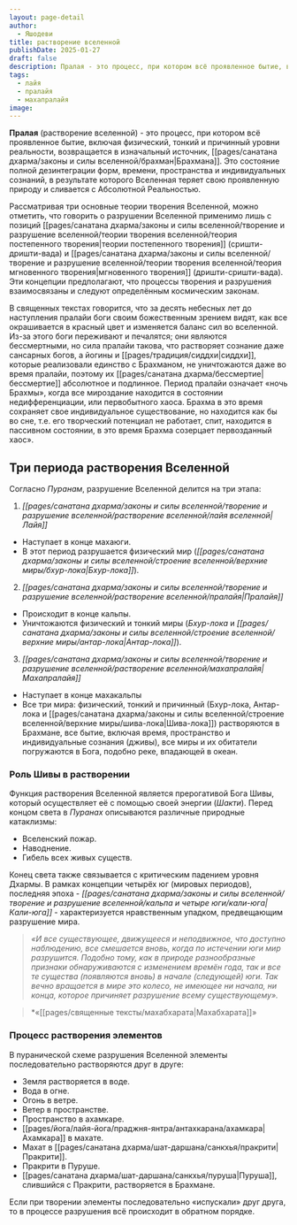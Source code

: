 ```yaml
---
layout: page-detail
author:
  - Яшодеви
title: растворение вселенной
publishDate: 2025-01-27
draft: false
description: Пралая - это процесс, при котором всё проявленное бытие, включая физический, тонкий и причинный уровни реальности, возвращается в изначальный источник, Брахмана.
tags:
  - лайя
  - пралайя
  - махапралайя
image:
---
```

**Пралая** (растворение вселенной) - это процесс, при котором всё проявленное бытие, включая физический, тонкий и причинный уровни реальности, возвращается в изначальный источник, [[pages/санатана дхарма/законы и силы вселенной/брахман|Брахмана]]. Это состояние полной дезинтеграции форм, времени, пространства и индивидуальных сознаний, в результате которого Вселенная теряет свою проявленную природу и сливается с Абсолютной Реальностью.

Рассматривая три основные теории творения Вселенной, можно отметить, что говорить о разрушении Вселенной применимо лишь с позиций [[pages/санатана дхарма/законы и силы вселенной/творение и разрушение вселенной/теории творения вселенной/теория постепенного творения|теории постепенного творения]] (сришти-дришти-вада) и [[pages/санатана дхарма/законы и силы вселенной/творение и разрушение вселенной/теории творения вселенной/теория мгновенного творения|мгновенного творения]] (дришти-сришти-вада). Эти концепции предполагают, что процессы творения и разрушения взаимосвязаны и следуют определённым космическим законам.

 В священных текстах говорится, что за десять небесных лет до наступления пралайи боги своим божественным зрением видят, как все окрашивается в красный цвет и изменяется баланс сил во вселенной. Из-за этого боги переживают и печалятся; они являются бессмертными, но сила пралайи такова, что растворяет сознание даже сансарных богов, а йогины и [[pages/традиция/сиддхи|сиддхи]], которые реализовали единство с Брахманом, не уничтожаются даже во время пралайи, поэтому их [[pages/санатана дхарма/бессмертие|бессмертие]] абсолютное и подлинное. Период пралайи означает «ночь Брахмы», когда все мироздание находится в состоянии недифференциации, или первобытного хаоса. Брахма в это время сохраняет свое индивидуальное существование, но находится как бы во сне, т.е. его творческий потенциал не работает, спит, находится в пассивном состоянии, в это время Брахма созерцает первозданный хаос».

## Три периода растворения Вселенной

Согласно _Пуранам_, разрушение Вселенной делится на три этапа:

1. *[[pages/санатана дхарма/законы и силы вселенной/творение и разрушение вселенной/растворение вселенной/лайя вселенной|Лайя]]*
- Наступает в конце махаюги.
- В этот период разрушается физический мир (_[[pages/санатана дхарма/законы и силы вселенной/строение вселенной/верхние миры/бхур-лока|Бхур-лока]]_).

2. *[[pages/санатана дхарма/законы и силы вселенной/творение и разрушение вселенной/растворение вселенной/пралайя|Пралайя]]*
- Происходит в конце кальпы.
- Уничтожаются физический и тонкий миры (_Бхур-лока_ и _[[pages/санатана дхарма/законы и силы вселенной/строение вселенной/верхние миры/антар-лока|Антар-лока]]_).

3. *[[pages/санатана дхарма/законы и силы вселенной/творение и разрушение вселенной/растворение вселенной/махапралайя|Махапралайя]]*
- Наступает в конце махакальпы
- Все три мира: физический, тонкий и причинный (Бхур-лока, Антар-лока и [[pages/санатана дхарма/законы и силы вселенной/строение вселенной/верхние миры/шива-лока|Шива-лока]]) растворяются в Брахмане, все бытие, включая время, пространство и индивидуальные сознания (дживы), все миры и их обитатели погружаются в Бога, подобно реке, впадающей в океан.

### Роль Шивы в растворении

Функция растворения Вселенной является прерогативой Бога Шивы, который осуществляет её с помощью своей энергии (_Шакти_). Перед концом света в _Пуранах_ описываются различные природные катаклизмы:

- Вселенский пожар.
- Наводнение.
- Гибель всех живых существ.

Конец света также связывается с критическим падением уровня Дхармы. В рамках концепции четырёх юг (мировых периодов), последняя эпоха - _[[pages/санатана дхарма/законы и силы вселенной/творение и разрушение вселенной/кальпа и четыре юги/кали-юга|Кали-юга]]_ - характеризуется нравственным упадком, предвещающим разрушение мира.

>*«И все существующее, движущееся и неподвижное, что доступно наблюдению, все смешается вновь, когда по истечении юги мир разрушится. Подобно тому, как в природе разнообразные признаки обнаруживаются с изменением времён года, так и все те существа (появляются вновь) в начале (следующей) юги. Так вечно вращается в мире это колесо, не имеющее ни начала, ни конца, которое причиняет разрушение всему существующему».*  
 
>*«[[pages/священные тексты/махабхарата|Махабхарата]]»


### Процесс растворения элементов

В пуранической схеме разрушения Вселенной элементы последовательно растворяются друг в друге:

- Земля растворяется в воде.
- Вода в огне.
- Огонь в ветре.
- Ветер в пространстве.
- Пространство в ахамкаре.
- [[pages/йога/лайя-йога/праджня-янтра/антахкарана/ахамкара|Ахамкара]] в махате.
- Махат в [[pages/санатана дхарма/шат-даршана/санкхья/пракрити|Пракрити]].
- Пракрити в Пуруше.
- [[pages/санатана дхарма/шат-даршана/санкхья/пуруша|Пуруша]], слившийся с Пракрити, растворяется в Брахмане.

Если при творении элементы последовательно «испускали» друг друга, то в процессе разрушения всё происходит в обратном порядке.